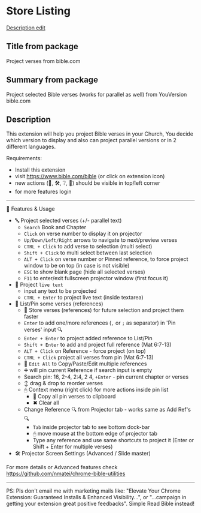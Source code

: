 # Store Listing

[Description edit](https://chrome.google.com/webstore/devconsole/9e4dac71-9d4e-4d35-9d09-4b3b7e2315e2/fklnkmnlobkpoiifnbnemdpamheoanpj/edit)

## Title from package

Project verses from bible.com

## Summary from package

Project selected Bible verses (works for parallel as well) from YouVersion bible.com

## Description

This extension will help you project Bible verses in your Church, You decide which version to display and also can project parallel versions or in 2 different languages.

Requirements:

- Install this extension
- visit https://www.bible.com/bible (or click on extension icon)
- new actions (💬, 🛠, ❔, 📌) should be visible in top/left corner
- for more features login

---

💠 Features & Usage

- 🔤 Project selected verses (+/- parallel text)
  - `Search` Book and Chapter
  - `Click` on verse number to display it on projector
  - `Up/Down/Left/Right` arrows to navigate to next/preview verses
  - `CTRL + Click` to add verse to selection (multi select)
  - `Shift + Click` to multi select between last selection
  - `ALT + Click` on verse number or Pinned reference, to force project window to be on top (in case is not visible)
  - `ESC` to show blank page (hide all selected verses)
  - `F11` to enter/exit fullscreen projector window (first focus it)
- 💬 Project `live text`
  - input any text to be projected
  - `CTRL + Enter` to project live text (inside textarea)
- 📌 List/Pin some verses (references)
  - 💾 Store verses (references) for future selection and project them faster
  - `Enter` to add one/more references (`,` or `;` as separator) in 'Pin verses' input 🔍
  - `Enter + Enter` to project added reference to List/Pin
  - `Shift + Enter` to add and project full reference (Mat 6:7-13)
  - `ALT + Click` on Reference - force project (on top)
  - `CTRL + Click` project all verses from pin (Mat 6:7-13)
  - 📝 `Edit All` to Copy/Paste/Edit multiple references
  - ➕ will pin current Reference if search input is empty
  - Search pin: 16, 2-4, 2:4, 2 4, `+Enter` - pin current chapter or verses
  - ↕ drag & drop to reorder verses
  - 🖱 Context menu (right click) for more actions inside pin list
    - 📄 Copy all pin verses to clipboard
    - ✖ Clear all
  - Change Reference 🔍 from Projector tab - works same as Add Ref's 🔍
    - `Tab` inside projector tab to see bottom dock-bar
    - 🖱 move mouse at the bottom edge of projector tab
    - Type any reference and use same shortcuts to project it (Enter or Shift + Enter for multiple verses)
- 🛠 Projector Screen Settings (Advanced / Slide master)

For more details or Advanced features check https://github.com/nmatei/chrome-bible-utilities

---

PS: Pls don't email me with marketing mails like: "Elevate Your Chrome Extension: Guaranteed Installs & Enhanced Visibility...", or "...campaign in getting your extension great positive feedbacks". Simple Read Bible instead!
